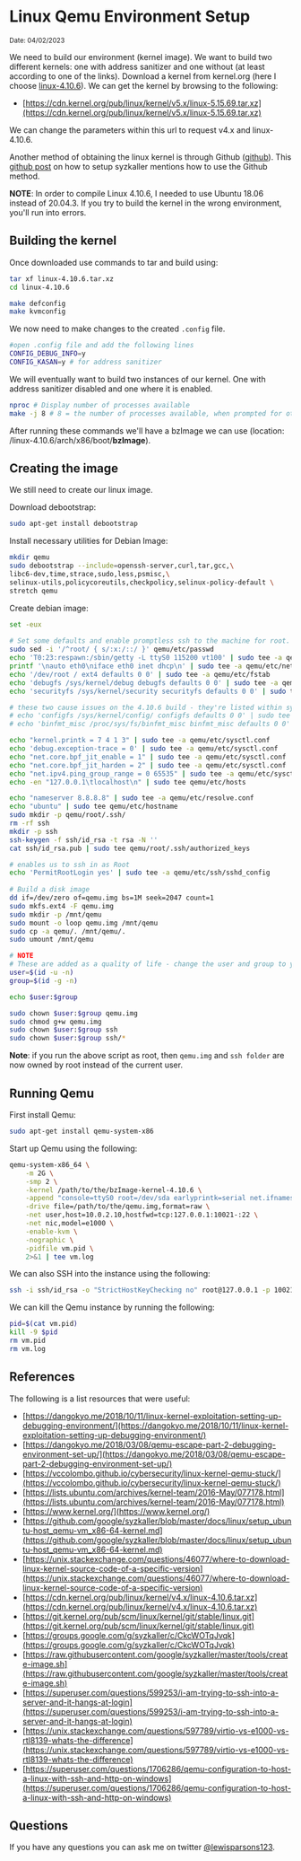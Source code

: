 # Linux Qemu Environment Setup
<sub>Date: 04/02/2023</sub>

We need to build our environment (kernel image). We want to build two different kernels: one with address sanitizer and one without (at least according to one of the links). Download a kernel from kernel.org (here I choose [linux-4.10.6](https://cdn.kernel.org/pub/linux/kernel/v4.x/linux-4.10.6.tar.xz)). We can get the kernel by browsing to the following:
- [https://cdn.kernel.org/pub/linux/kernel/v5.x/linux-5.15.69.tar.xz](https://cdn.kernel.org/pub/linux/kernel/v5.x/linux-5.15.69.tar.xz)

We can change the parameters within this url to request v4.x and linux-4.10.6. 

Another method of obtaining the linux kernel is through Github ([github](https://git.kernel.org/pub/scm/linux/kernel/git/stable/linux.git)). This [github post](https://github.com/google/syzkaller/blob/master/docs/linux/setup_ubuntu-host_qemu-vm_x86-64-kernel.md) on how to setup syzkaller mentions how to use the Github method.   

**NOTE**: In order to compile Linux 4.10.6, I needed to use Ubuntu 18.06 instead of 20.04.3. If you try to build the kernel in the wrong environment, you'll run into errors. 

## Building the kernel
Once downloaded use commands to tar and build using:
```bash
tar xf linux-4.10.6.tar.xz
cd linux-4.10.6

make defconfig
make kvmconfig
```

We now need to make changes to the created ```.config``` file. 
```bash
#open .config file and add the following lines
CONFIG_DEBUG_INFO=y
CONFIG_KASAN=y # for address sanitizer
```

We will eventually want to build two instances of our kernel. One with address sanitizer disabled and one where it is enabled.
```bash
nproc # Display number of processes available  
make -j 8 # 8 = the number of processes available, when prompted for other configuration options, choose default options for now
```

After running these commands we'll have a bzImage we can use (location: /linux-4.10.6/arch/x86/boot/**bzImage**). 

##  Creating the image
We still need to create our linux image.  

Download debootstrap:
```bash
sudo apt-get install debootstrap
```

Install necessary utilities for Debian Image:
```bash
mkdir qemu
sudo debootstrap --include=openssh-server,curl,tar,gcc,\
libc6-dev,time,strace,sudo,less,psmisc,\
selinux-utils,policycoreutils,checkpolicy,selinux-policy-default \
stretch qemu
```

Create debian image:
```bash
set -eux
 
# Set some defaults and enable promptless ssh to the machine for root.
sudo sed -i '/^root/ { s/:x:/::/ }' qemu/etc/passwd
echo 'T0:23:respawn:/sbin/getty -L ttyS0 115200 vt100' | sudo tee -a qemu/etc/inittab
printf '\nauto eth0\niface eth0 inet dhcp\n' | sudo tee -a qemu/etc/network/interfaces
echo '/dev/root / ext4 defaults 0 0' | sudo tee -a qemu/etc/fstab
echo 'debugfs /sys/kernel/debug debugfs defaults 0 0' | sudo tee -a qemu/etc/fstab
echo 'securityfs /sys/kernel/security securityfs defaults 0 0' | sudo tee -a qemu/etc/fstab

# these two cause issues on the 4.10.6 build - they're listed within syskaller - by not enabling these, our millage may vary 
# echo 'configfs /sys/kernel/config/ configfs defaults 0 0' | sudo tee -a qemu/etc/fstab
# echo 'binfmt_misc /proc/sys/fs/binfmt_misc binfmt_misc defaults 0 0' | sudo tee -a qemu/etc/fstab

echo "kernel.printk = 7 4 1 3" | sudo tee -a qemu/etc/sysctl.conf
echo 'debug.exception-trace = 0' | sudo tee -a qemu/etc/sysctl.conf
echo "net.core.bpf_jit_enable = 1" | sudo tee -a qemu/etc/sysctl.conf
echo "net.core.bpf_jit_harden = 2" | sudo tee -a qemu/etc/sysctl.conf
echo "net.ipv4.ping_group_range = 0 65535" | sudo tee -a qemu/etc/sysctl.conf
echo -en "127.0.0.1\tlocalhost\n" | sudo tee qemu/etc/hosts

echo "nameserver 8.8.8.8" | sudo tee -a qemu/etc/resolve.conf
echo "ubuntu" | sudo tee qemu/etc/hostname
sudo mkdir -p qemu/root/.ssh/
rm -rf ssh
mkdir -p ssh
ssh-keygen -f ssh/id_rsa -t rsa -N ''
cat ssh/id_rsa.pub | sudo tee qemu/root/.ssh/authorized_keys

# enables us to ssh in as Root
echo 'PermitRootLogin yes' | sudo tee -a qemu/etc/ssh/sshd_config
 
# Build a disk image
dd if=/dev/zero of=qemu.img bs=1M seek=2047 count=1
sudo mkfs.ext4 -F qemu.img
sudo mkdir -p /mnt/qemu
sudo mount -o loop qemu.img /mnt/qemu
sudo cp -a qemu/. /mnt/qemu/.
sudo umount /mnt/qemu

# NOTE
# These are added as a quality of life - change the user and group to your own
user=$(id -u -n)
group=$(id -g -n)

echo $user:$group

sudo chown $user:$group qemu.img
sudo chmod g+w qemu.img
sudo chown $user:$group ssh
sudo chown $user:$group ssh/*
```

**Note**: if you run the above script as root, then ```qemu.img``` and ```ssh folder``` are now owned by root instead of the current user. 

## Running Qemu

First install Qemu:
```bash
sudo apt-get install qemu-system-x86
```

Start up Qemu using the following: 
```bash
qemu-system-x86_64 \
	-m 2G \
	-smp 2 \
	-kernel /path/to/the/bzImage-kernel-4.10.6 \
	-append "console=ttyS0 root=/dev/sda earlyprintk=serial net.ifnames=0" \
	-drive file=/path/to/the/qemu.img,format=raw \
	-net user,host=10.0.2.10,hostfwd=tcp:127.0.0.1:10021-:22 \
	-net nic,model=e1000 \
	-enable-kvm \
	-nographic \
	-pidfile vm.pid \
	2>&1 | tee vm.log
```

We can also SSH into the instance using the following: 
```bash
ssh -i ssh/id_rsa -o "StrictHostKeyChecking no" root@127.0.0.1 -p 10021
```

We can kill the Qemu instance by running the following:
```bash
pid=$(cat vm.pid)
kill -9 $pid
rm vm.pid
rm vm.log
```

## References
The following is a list resources that were useful:
- [https://dangokyo.me/2018/10/11/linux-kernel-exploitation-setting-up-debugging-environment/](https://dangokyo.me/2018/10/11/linux-kernel-exploitation-setting-up-debugging-environment/)
- [https://dangokyo.me/2018/03/08/qemu-escape-part-2-debugging-environment-set-up/](https://dangokyo.me/2018/03/08/qemu-escape-part-2-debugging-environment-set-up/)
- [https://vccolombo.github.io/cybersecurity/linux-kernel-qemu-stuck/](https://vccolombo.github.io/cybersecurity/linux-kernel-qemu-stuck/)
- [https://lists.ubuntu.com/archives/kernel-team/2016-May/077178.html](https://lists.ubuntu.com/archives/kernel-team/2016-May/077178.html)
- [https://www.kernel.org/](https://www.kernel.org/)
- [https://github.com/google/syzkaller/blob/master/docs/linux/setup_ubuntu-host_qemu-vm_x86-64-kernel.md](https://github.com/google/syzkaller/blob/master/docs/linux/setup_ubuntu-host_qemu-vm_x86-64-kernel.md)
- [https://unix.stackexchange.com/questions/46077/where-to-download-linux-kernel-source-code-of-a-specific-version](https://unix.stackexchange.com/questions/46077/where-to-download-linux-kernel-source-code-of-a-specific-version)
- [https://cdn.kernel.org/pub/linux/kernel/v4.x/linux-4.10.6.tar.xz](https://cdn.kernel.org/pub/linux/kernel/v4.x/linux-4.10.6.tar.xz)
- [https://git.kernel.org/pub/scm/linux/kernel/git/stable/linux.git](https://git.kernel.org/pub/scm/linux/kernel/git/stable/linux.git)
- [https://groups.google.com/g/syzkaller/c/CkcWOTqJvqk](https://groups.google.com/g/syzkaller/c/CkcWOTqJvqk)
- [https://raw.githubusercontent.com/google/syzkaller/master/tools/create-image.sh](https://raw.githubusercontent.com/google/syzkaller/master/tools/create-image.sh)
- [https://superuser.com/questions/599253/i-am-trying-to-ssh-into-a-server-and-it-hangs-at-login](https://superuser.com/questions/599253/i-am-trying-to-ssh-into-a-server-and-it-hangs-at-login)
- [https://unix.stackexchange.com/questions/597789/virtio-vs-e1000-vs-rtl8139-whats-the-difference](https://unix.stackexchange.com/questions/597789/virtio-vs-e1000-vs-rtl8139-whats-the-difference)
- [https://superuser.com/questions/1706286/qemu-configuration-to-host-a-linux-with-ssh-and-http-on-windows](https://superuser.com/questions/1706286/qemu-configuration-to-host-a-linux-with-ssh-and-http-on-windows)

## Questions
If you have any questions you can ask me on twitter [@lewisparsons123](https://twitter.com/lewisparsons123).
